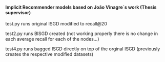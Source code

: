 #### Implicit Recommender models based on João Vinagre´s work (Thesis supervisor)
test.py runs original ISGD modified to recall@20

test2.py runs BISGD created (not working properly there is no change in each average recall for each of the nodes...)

test4.py runs bagged ISGD directly on top of the orginal ISGD (previously creates the respective modified datasets)
